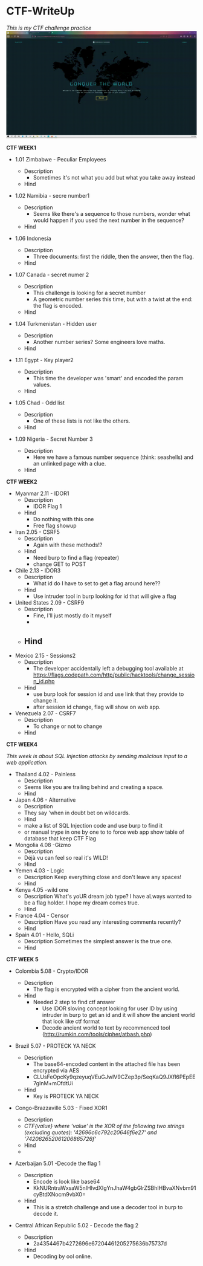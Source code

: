 # CTF-WriteUp
*This is my CTF challenge practice*
![Image of homepg](https://github.com/noiaa990/CTF-WriteUp/blob/ce17d3d419ce397a7234dd65ee0e540992c99559/CTF_Homepage.gif)



**CTF WEEK1** 
- 1.01 Zimbabwe - Peculiar Employees
   - Description
     - Sometimes it's not what you add but what you take away instead
   - Hind
   
- 1.02 Namibia - secre number1
   - Description
     - Seems like there's a sequence to those numbers, wonder what would happen if you 
       used the next number in the sequence?
   - Hind


- 1.06 Indonesia
   - Description
     - Three documents: first the riddle, then the answer, then the flag.
   - Hind
   
- 1.07 Canada - secret numer 2 
   - Description
     - This challenge is looking for a secret number
     - A geometric number series this time, but with a twist at the end: the flag is encoded.
   - Hind
- 1.04 Turkmenistan - Hidden user
   - Description
     - Another number series? Some engineers love maths.
   - Hind
- 1.11 Egypt - Key player2
   - Description
     - This time the developer was 'smart' and encoded the param values.
   - Hind
- 1.05 Chad - Odd list
   - Description
     - One of these lists is not like the others.
   - Hind 
- 1.09 Nigeria - Secret Number 3
   - Description
     - Here we have a famous number sequence (think: seashells) and an unlinked page with a clue.
   - Hind    
   
   
     
**CTF WEEK2**

 - Myanmar 2.11 - IDOR1
   - Description
     - IDOR Flag 1
   - Hind
     - Do nothing with this one
     - Free flag showup 
 - Iran 2.05 - CSRF5
   - Description
     - Again with these methods!?
   - Hind
     - Need burp to find a flag (repeater)
     - change GET to POST 
 - Chile 2.13 - IDOR3
   - Description
     - What id do I have to set to get a flag around here??
   - Hind
     - Use intruder tool in burp looking for id that will give a flag
 - United States 2.09 - CSRF9
   - Description
     - Fine, I'll just mostly do it myself
     - 
   - Hind
     - 
 - Mexico 2.15 - Sessions2
   - Description
     - The developer accidentally left a debugging tool available at https://flags.codepath.com/http/public/hacktools/change_session_id.php
   - Hind
     - use burp look for session id and use link that they provide to change it.
     - after session id change, flag will show on web app.
 - Venezuela 2.07 - CSRF7
   - Description
     - To change or not to change
   - Hind
     
 
  
**CTF WEEK4**

*This week is about SQL Injection attacks by sending malicious input to a web application.*

 - Thailand 4.02 - Painless
   - Description
    - Seems like you are trailing behind and creating a space.
   - Hind
 - Japan 4.06 - Alternative
   - Description
    - They say 'when in doubt bet on wildcards.
   - Hind
    - make a list of SQL Injection code and use burp to find it 
    - or manual trype in one by one to to force web app show table of database that keep CTF Flag
 - Mongolia 4.08 -Gizmo
   - Description
    - Déjà vu can feel so real it's WILD!
   - Hind
 - Yemen 4.03 - Logic
   - Description
     Keep everything close and don't leave any spaces!
   - Hind 
 - Kenya 4.05 -wild one
   - Description
     What's yoUR dream job type? I have aLways wanted to be a flag holder. 
     I hope my dream comes true.
   - Hind 
 - France 4.04 - Censor
   - Description
     Have you read any interesting comments recently?
   - Hind  
 - Spain 4.01 - Hello, SQLi
   - Description
     Sometimes the simplest answer is the true one.
   - Hind
  
  
**CTF WEEK 5**
 - Colombia 5.08 - Crypto/IDOR
   - Description
     - The flag is encrypted with a cipher from the ancient world.
   - Hind
     - Needed 2 step to find ctf answer
       - Use IDOR sloving concept looking for user ID by using intruder in burp to get an id 
         and it will show the ancient world that look like ctf format
       - Decode ancient world to text by recommenced tool (http://rumkin.com/tools/cipher/atbash.php)
     
 - Brazil 5.07 - PROTECK YA NECK
   - Description
     - The base64-encoded content in the attached file has been encrypted via AES
     - CLUsFeOpcKy9qzeyuqVEuGJwIV9CZep3p/SeqKaQ9JXfl6PEpEE7gInM+mOfdtUi
   - Hind
     - Key is PROTECK YA NECK
     
 - Congo-Brazzaville 5.03 - Fixed XOR1
   - Description
    - *CTF{value} where 'value' is the XOR of the following two strings (excluding quotes): 
     '42696c6c792c20646f6e27' and '742062652061206865726f'*
   - Hind
    - 
  
 - Azerbaijan 5.01 -Decode the flag 1
   - Description
     - Encode is look like base64
     - KkNURntraWxsaW5nIHlvdXIgYnJhaW4gbGlrZSBhIHBvaXNvbm91cyBtdXNocm9vbX0=
   - Hind
     - This is a stretch challenge and use a decoder tool in burp to decode it.
     
 - Central African Republic 5.02 - Decode the flag 2
   - Description
     - 2a4354467b4272696e67204461205275636b75737d
   - Hind
     - Decoding by ool online.
